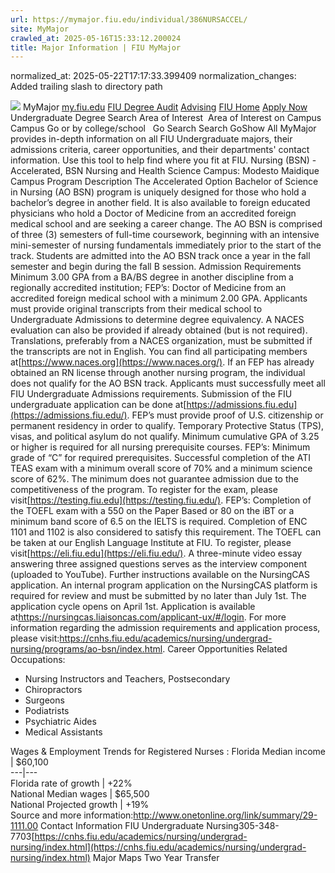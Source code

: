 ```yaml
---
url: https://mymajor.fiu.edu/individual/386NURSACCEL/
site: MyMajor
crawled_at: 2025-05-16T15:33:12.200024
title: Major Information | FIU MyMajor
---
```

normalized_at: 2025-05-22T17:17:33.399409
normalization_changes: Added trailing slash to directory path

![](https://mymajor.fiu.edu/assets/logo-T4VPR2BI.png)
MyMajor
[my.fiu.edu](https://my.fiu.edu/)
[FIU Degree Audit](https://dasa.fiu.edu/all-departments/advising/panther-success-hub/panther-degree-audit/)
[Advising](https://advising.fiu.edu)
[FIU Home](https://www.fiu.edu/)
[Apply Now](https://admissions.fiu.edu/)
Undergraduate Degree Search
Area of Interest
​
Area of Interest
on
Campus
​
Campus
Go
or by college/school
​
​
Go
Search
Search
GoShow All
MyMajor provides in-depth information on all FIU Undergraduate majors, their admissions criteria, career opportunities, and their departments' contact information. Use this tool to help find where you fit at FIU.
Nursing (BSN) - Accelerated,
BSN
Nursing and Health Science
Campus:
Modesto Maidique Campus
Program Description
The Accelerated Option Bachelor of Science in Nursing (AO BSN) program is uniquely designed for those who hold a bachelor’s degree in another field. It is also available to foreign educated physicians who hold a Doctor of Medicine from an accredited foreign medical school and are seeking a career change. The AO BSN is comprised of three (3) semesters of full-time coursework, beginning with an intensive mini-semester of nursing fundamentals immediately prior to the start of the track. Students are admitted into the AO BSN track once a year in the fall semester and begin during the fall B session.
Admission Requirements
Minimum 3.00 GPA from a BA/BS degree in another discipline from a regionally accredited institution; FEP’s: Doctor of Medicine from an accredited foreign medical school with a minimum 2.00 GPA. Applicants must provide original transcripts from their medical school to Undergraduate Admissions to determine degree equivalency. A NACES evaluation can also be provided if already obtained (but is not required). Translations, preferably from a NACES organization, must be submitted if the transcripts are not in English. You can find all participating members at[https://www.naces.org](https://www.naces.org/). If an FEP has already obtained an RN license through another nursing program, the individual does not qualify for the AO BSN track.
Applicants must successfully meet all FIU Undergraduate Admissions requirements. Submission of the FIU undergraduate application can be done at[https://admissions.fiu.edu](https://admissions.fiu.edu/). FEP’s must provide proof of U.S. citizenship or permanent residency in order to qualify. Temporary Protective Status (TPS), visas, and political asylum do not qualify.
Minimum cumulative GPA of 3.25 or higher is required for all nursing prerequisite courses. FEP’s: Minimum grade of “C” for required prerequisites.
Successful completion of the ATI TEAS exam with a minimum overall score of 70% and a minimum science score of 62%. The minimum does not guarantee admission due to the competitiveness of the program. To register for the exam, please visit[https://testing.fiu.edu](https://testing.fiu.edu/).
FEP’s: Completion of the TOEFL exam with a 550 on the Paper Based or 80 on the iBT or a minimum band score of 6.5 on the IELTS is required. Completion of ENC 1101 and 1102 is also considered to satisfy this requirement. The TOEFL can be taken at our English Language Institute at FIU. To register, please visit[https://eli.fiu.edu](https://eli.fiu.edu/).
A three-minute video essay answering three assigned questions serves as the interview component (uploaded to YouTube). Further instructions available on the NursingCAS application.
An internal program application on the NursingCAS platform is required for review and must be submitted by no later than July 1st. The application cycle opens on April 1st. Application is available at<https://nursingcas.liaisoncas.com/applicant-ux/#/login>.
For more information regarding the admission requirements and application process, please visit:<https://cnhs.fiu.edu/academics/nursing/undergrad-nursing/programs/ao-bsn/index.html>.
Career Opportunities
Related Occupations:
  * Nursing Instructors and Teachers, Postsecondary
  * Chiropractors
  * Surgeons
  * Podiatrists
  * Psychiatric Aides
  * Medical Assistants


Wages & Employment Trends for Registered Nurses :
Florida Median income | $60,100  
---|---  
Florida rate of growth | +22%  
National Median wages | $65,500  
National Projected growth | +19%  
Source and more information:<http://www.onetonline.org/link/summary/29-1111.00>
Contact Information
FIU Undergraduate Nursing305-348-7703[https://cnhs.fiu.edu/academics/nursing/undergrad-nursing/index.html](https://cnhs.fiu.edu/academics/nursing/undergrad-nursing/index.html)
Major Maps
Two Year Transfer
